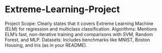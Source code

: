 # Extreme-Learning-Project
Project Scope: Clearly states that it covers Extreme Learning Machine (ELM) for regression and multiclass classification.  Algorithms: Mentions ELM’s fast, non-iterative training and comparisons with SVM, Random Forest, and MLP.  Datasets: Includes benchmarks like MNIST, Boston Housing, and Iris (as in your README).
